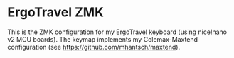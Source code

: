 # ErgoTravel ZMK

This is the ZMK configuration for my ErgoTravel keyboard (using nice!nano v2 MCU boards).
The keymap implements my Colemax-Maxtend configuration (see https://github.com/mhantsch/maxtend).
